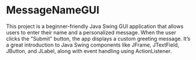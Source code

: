 # MessageNameGUI

This project is a beginner-friendly Java Swing GUI application that allows users to enter their name and a personalized message. When the user clicks the "Submit" button, the app displays a custom greeting message. It’s a great introduction to Java Swing components like JFrame, JTextField, JButton, and JLabel, along with event handling using ActionListener.
